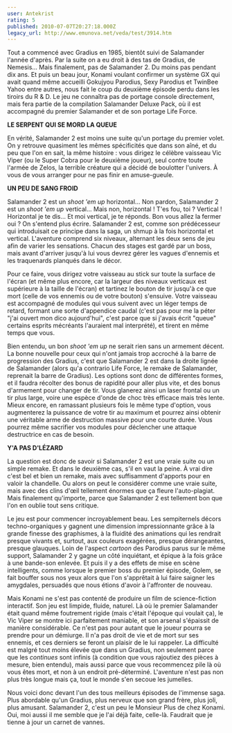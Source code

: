 ```yaml
---
user: Antekrist
rating: 5
published: 2010-07-07T20:27:18.000Z
legacy_url: http://www.emunova.net/veda/test/3914.htm
---
```

Tout a commencé avec Gradius en 1985, bientôt suivi de Salamander l'année d'après. Par la suite on a eu droit à des tas de Gradius, de Nemesis... Mais finalement, pas de Salamander 2\. Du moins pas pendant dix ans. Et puis un beau jour, Konami voulant confirmer un système GX qui avait quand même accueilli Gokujyou Parodius, Sexy Parodius et TwinBee Yahoo entre autres, nous fait le coup du deuxième épisode perdu dans les tiroirs du R & D. Le jeu ne connaîtra pas de portage console directement, mais fera partie de la compilation Salamander Deluxe Pack, où il est accompagné du premier Salamander et de son portage Life Force.  

  

**LE SERPENT QUI SE MORD LA QUEUE**  

En vérité, Salamander 2 est moins une suite qu'un portage du premier volet. On y retrouve quasiment les mêmes spécificités que dans son aîné, et du peu que l'on en sait, la même histoire : vous dirigez le célèbre vaisseau Vic Viper (ou le Super Cobra pour le deuxième joueur), seul contre toute l'armée de Zelos, la terrible créature qui a décidé de boulotter l'univers. À vous de vous arranger pour ne pas finir en amuse-gueule.  

  

**UN PEU DE SANG FROID**  

Salamander 2 est un _shoot 'em up_ horizontal... Non pardon, Salamander 2 est un _shoot 'em up_ vertical... Mais non, horizontal ! T'es fou, toi ? Vertical ! Horizontal je te dis... Et moi vertical, je te réponds. Bon vous allez la fermer oui ? On s'entend plus écrire. Salamander 2 est, comme son prédécesseur qui introduisait ce principe dans la saga, un shmup à la fois horizontal et vertical. L'aventure comprend six niveaux, alternant les deux sens de jeu afin de varier les sensations. Chacun des stages est gardé par un boss, mais avant d'arriver jusqu'à lui vous devrez gérer les vagues d'ennemis et les traquenards planqués dans le décor.  

Pour ce faire, vous dirigez votre vaisseau au stick sur toute la surface de l'écran (et même plus encore, car la largeur des niveaux verticaux est supérieure à la taille de l'écran) et tartinez le bouton de tir jusqu'à ce que mort (celle de vos ennemis ou de votre bouton) s'ensuive. Votre vaisseau est accompagné de modules qui vous suivent avec un léger temps de retard, formant une sorte d'appendice caudal (c'est pas pour me la péter "j'ai ouvert mon dico aujourd'hui", c'est parce que si j'avais écrit "queue" certains esprits mécréants l'auraient mal interprété), et tirent en même temps que vous.  

Bien entendu, un bon _shoot 'em up_ ne serait rien sans un armement décent. La bonne nouvelle pour ceux qui n'ont jamais trop accroché à la barre de progression des Gradius, c'est que Salamander 2 est dans la droite lignée de Salamander (alors qu'a contrario Life Force, le remake de Salamander, reprenait la barre de Gradius). Les options sont donc de différentes formes, et il faudra récolter des bonus de rapidité pour aller plus vite, et des bonus d'armement pour changer de tir. Vous glanerez ainsi un laser frontal ou un tir plus large, voire une espèce d'onde de choc très efficace mais très lente. Mieux encore, en ramassant plusieurs fois le même type d'option, vous augmenterez la puissance de votre tir au maximum et pourrez ainsi obtenir une véritable arme de destruction massive pour une courte durée. Vous pourrez même sacrifier vos modules pour déclencher une attaque destructrice en cas de besoin.  

  

**Y'A PAS D'LÉZARD**  

La question est donc de savoir si Salamander 2 est une vraie suite ou un simple remake. Et dans le deuxième cas, s'il en vaut la peine. À vrai dire c'est bel et bien un remake, mais avec suffisamment d'apports pour en valoir la chandelle. Ou alors on peut le considérer comme une vraie suite, mais avec des clins d'œil tellement énormes que ça fleure l'auto-plagiat. Mais finalement qu'importe, parce que Salamander 2 est tellement bon que l'on en oublie tout sens critique.  

Le jeu est pour commencer incroyablement beau. Les sempiternels décors techno-organiques y gagnent une dimension impressionnante grâce à la grande finesse des graphismes, à la fluidité des animations qui les rendrait presque vivants et, surtout, aux couleurs exagérées, presque dérangeantes, presque glauques. Loin de l'aspect _cartoon_ des Parodius parus sur le même support, Salamander 2 y gagne un côté inquiétant, et épique à la fois grâce à une bande-son enlevée. Et puis il y a des effets de mise en scène intelligents, comme lorsque le premier boss du premier épisode, Golem, se fait bouffer sous nos yeux alors que l'on s'apprêtait à lui faire saigner les amygdales, persuadés que nous étions d'avoir à l'affronter de nouveau.  

Mais Konami ne s'est pas contenté de produire un film de science-fiction interactif. Son jeu est limpide, fluide, naturel. Là où le premier Salamander était quand même foutrement rigide (mais c'était l'époque qui voulait ça), le Vic Viper se montre ici parfaitement maniable, et son arsenal s'épaissit de manière considérable. Ce n'est pas pour autant que le joueur pourra se prendre pour un démiurge. Il n'a pas droit de vie et de mort sur ses ennemis, et ces derniers se feront un plaisir de le lui rappeler. La difficulté est malgré tout moins élevée que dans un Gradius, non seulement parce que les _continues_ sont infinis (à condition que vous rajoutiez des pièces à mesure, bien entendu), mais aussi parce que vous recommencez pile là où vous êtes mort, et non à un endroit pré-déterminé. L'aventure n'est pas non plus très longue mais ça, tout le monde s'en secoue les jumelles.  

Nous voici donc devant l'un des tous meilleurs épisodes de l'immense saga. Plus abordable qu'un Gradius, plus nerveux que son grand frère, plus joli, plus amusant. Salamander 2, c'est un peu le Monsieur Plus de chez Konami. Oui, moi aussi il me semble que je l'ai déjà faite, celle-là. Faudrait que je tienne à jour un carnet de vannes.